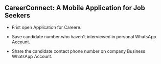 ## CareerConnect: A Mobile Application for Job Seekers

- Frist open Application for Careere.

- Save candidate number who haven't interviewed in personal WhatsApp Account.  

- Share the candidate contact phone number on company Business WhatsApp Account.  
